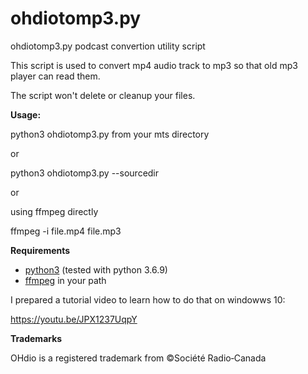 # ohdiotomp3.py

ohdiotomp3.py podcast convertion utility script

This script is used to convert mp4 audio track to mp3 so that old mp3 player can read them.

The script won't delete or cleanup your files.

**Usage:**

python3 ohdiotomp3.py from your mts directory

or

python3 ohdiotomp3.py --sourcedir <media folder> 

or

using ffmpeg directly

ffmpeg -i file.mp4 file.mp3

**Requirements**
* [python3](https://www.python.org/) (tested with python 3.6.9)
* [ffmpeg](https://ffmpeg.org/) in your path

I prepared a tutorial video to learn how to do that on windowws 10:

https://youtu.be/JPX1237UqpY

**Trademarks**

OHdio is a registered trademark from ©Société Radio‑Canada 
